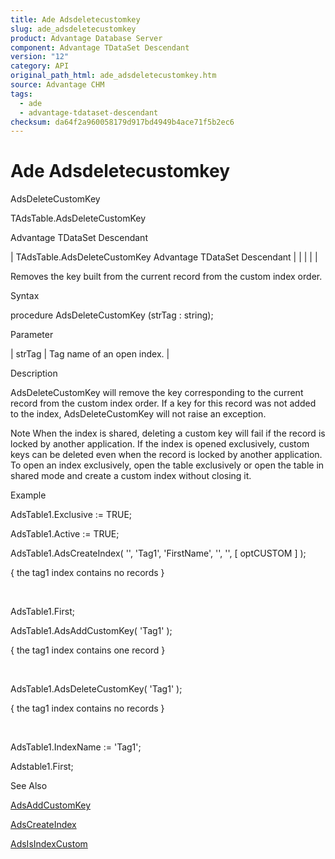 ```yaml
---
title: Ade Adsdeletecustomkey
slug: ade_adsdeletecustomkey
product: Advantage Database Server
component: Advantage TDataSet Descendant
version: "12"
category: API
original_path_html: ade_adsdeletecustomkey.htm
source: Advantage CHM
tags:
  - ade
  - advantage-tdataset-descendant
checksum: da64f2a960058179d917bd4949b4ace71f5b2ec6
---
```


# Ade Adsdeletecustomkey

AdsDeleteCustomKey

TAdsTable.AdsDeleteCustomKey

Advantage TDataSet Descendant

| TAdsTable.AdsDeleteCustomKey  Advantage TDataSet Descendant |  |  |  |  |

Removes the key built from the current record from the custom index order.

Syntax

procedure AdsDeleteCustomKey (strTag : string);

Parameter

| strTag | Tag name of an open index. |

Description

AdsDeleteCustomKey will remove the key corresponding to the current record from the custom index order. If a key for this record was not added to the index, AdsDeleteCustomKey will not raise an exception.

Note When the index is shared, deleting a custom key will fail if the record is locked by another application. If the index is opened exclusively, custom keys can be deleted even when the record is locked by another application. To open an index exclusively, open the table exclusively or open the table in shared mode and create a custom index without closing it.

Example

AdsTable1.Exclusive := TRUE;

AdsTable1.Active := TRUE;

AdsTable1.AdsCreateIndex( '', 'Tag1', 'FirstName', '', '', [ optCUSTOM ] );

{ the tag1 index contains no records }

 

AdsTable1.First;

AdsTable1.AdsAddCustomKey( 'Tag1' );

{ the tag1 index contains one record }

 

AdsTable1.AdsDeleteCustomKey( 'Tag1' );

{ the tag1 index contains no records }

 

AdsTable1.IndexName := 'Tag1';

Adstable1.First;

See Also

[AdsAddCustomKey](ade_adsaddcustomkey.md)

[AdsCreateIndex](ade_adscreateindex.md)

[AdsIsIndexCustom](ade_adsisindexcustom.md)
